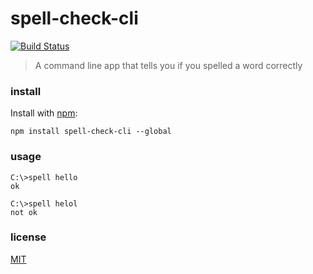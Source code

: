 spell-check-cli
===============

[![Build Status](https://travis-ci.org/ArtskydJ/spell-check-cli.svg?branch=master)](https://travis-ci.org/ArtskydJ/spell-check-cli)

> A command line app that tells you if you spelled a word correctly

### install

Install with [npm](https://nodejs.org/en/download):

```
npm install spell-check-cli --global
```

### usage

```
C:\>spell hello
ok

C:\>spell helol
not ok

```

### license

[MIT](http://choosealicense.com/licenses/mit/)

